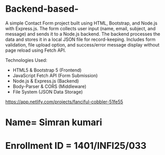 # Backend-based-
A simple Contact Form project built using HTML, Bootstrap, and Node.js with Express.js. 
The form collects user input (name, email, subject, and message) and sends it to a Node.js backend. 
The backend processes the data and stores it in a local JSON file for record-keeping. 
Includes form validation, file upload option, and success/error message display without page reload using Fetch API.

Technologies Used:
- HTML5 & Bootstrap 5 (Frontend)
- JavaScript Fetch API (Form Submission)
- Node.js & Express.js (Backend)
- Body-Parser & CORS (Middleware)
- File System (JSON Data Storage)
  
https://app.netlify.com/projects/fanciful-cobbler-51fe55
# Name= Simran kumari
# Enrollment ID = 1401/INFI25/033
